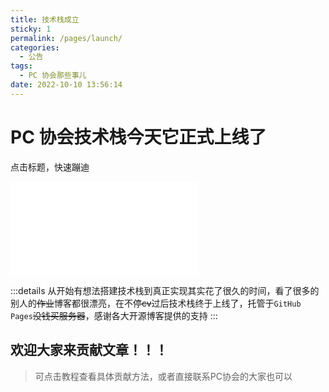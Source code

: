 ```yaml
---
title: 技术栈成立
sticky: 1
permalink: /pages/launch/
categories: 
  - 公告
tags: 
  - PC 协会那些事儿
date: 2022-10-10 13:56:14
---
```


# PC 协会技术栈今天它正式上线了

点击标题，快速蹦迪

<!-- more -->

<iframe src="//player.bilibili.com/player.html?aid=681494020&bvid=BV1SS4y1G77N&cid=506413096&page=1" scrolling="no" border="0" frameborder="no" framespacing="0" allowfullscreen="true"> </iframe>

:::details
从开始有想法搭建技术栈到真正实现其实花了很久的时间，看了很多的别人的~~作业~~博客都很漂亮，在不停~~cv~~过后技术栈终于上线了，托管于`GitHub Pages`~~没钱买服务器~~，感谢各大开源博客提供的支持
:::

## 欢迎大家来贡献文章！！！

> 可点击教程查看具体贡献方法，或者直接联系PC协会的大家也可以